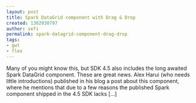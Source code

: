 ```yaml
---
layout: post
title: Spark DataGrid component with Drag & Drop
created: 1302930797
author: sefi
permalink: spark-datagrid-component-drag-drop
tags:
- gwt
- flex
---
```

Many of you might know this, but SDK 4.5 also includes the long awaited Spark DataGrid component. These are great news. Alex Harui (who needs little introductions) published in his blog a post about this component, where he mentions that due to a few reasons the published Spark component shipped in the 4.5 SDK lacks [...]<img alt="" border="0" src="http://stats.wordpress.com/b.gif?host=flexblackbelt.wordpress.com&blog=5633522&post=463&subd=flexblackbelt&ref=&feed=1" width="1" height="1" />
